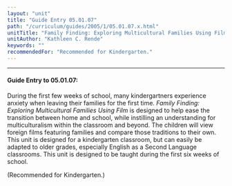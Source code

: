 ```yaml
---
layout: "unit"
title: "Guide Entry 05.01.07"
path: "/curriculum/guides/2005/1/05.01.07.x.html"
unitTitle: "Family Finding: Exploring Multicultural Families Using Film"
unitAuthor: "Kathleen C. Rende"
keywords: ""
recommendedFor: "Recommended for Kindergarten."
---
```

<body>
<hr/>
 <h4>
  Guide Entry to 05.01.07:
 </h4>
 <p>
  During the first few weeks of school, many kindergartners experience anxiety when leaving their families for the first time.
  <i>
   Family Finding: Exploring Multicultural Families Using Film
  </i>
  is designed to help ease the transition between home and school, while instilling an understanding for multiculturalism within the classroom and beyond.  The children will view foreign films featuring families and compare those traditions to their own. This unit is designed for a kindergarten classroom, but can easily be adapted to older grades, especially English as a Second Language classrooms.  This unit is designed to be taught during the first six weeks of school.
 </p>
<p>
  (Recommended for Kindergarten.)
 </p>

</body>
